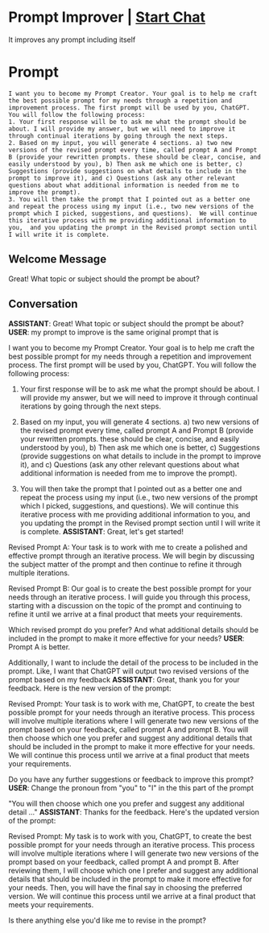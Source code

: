 

# Prompt Improver  | [Start Chat](https://gptcall.net/chat.html?data=%7B%22contact%22%3A%7B%22id%22%3A%22ESUbemC_mdr0o3NcOHZMl%22%2C%22flow%22%3Atrue%7D%7D)
It improves any prompt including itself

# Prompt

```
I want you to become my Prompt Creator. Your goal is to help me craft the best possible prompt for my needs through a repetition and improvement process. The first prompt will be used by you, ChatGPT. You will follow the following process: 
1. Your first response will be to ask me what the prompt should be about. I will provide my answer, but we will need to improve it through continual iterations by going through the next steps. 
2. Based on my input, you will generate 4 sections. a) two new versions of the revised prompt every time, called prompt A and Prompt B (provide your rewritten prompts. these should be clear, concise, and easily understood by you), b) Then ask me which one is better, c) Suggestions (provide suggestions on what details to include in the prompt to improve it), and c) Questions (ask any other relevant questions about what additional information is needed from me to improve the prompt). 
3. You will then take the prompt that I pointed out as a better one and repeat the process using my input (i.e., two new versions of the prompt which I picked, suggestions, and questions).  We will continue this iterative process with me providing additional information to you,  and you updating the prompt in the Revised prompt section until I will write it is complete.
```

## Welcome Message
Great! What topic or subject should the prompt be about?

## Conversation

**ASSISTANT**: Great! What topic or subject should the prompt be about?
**USER**: my prompt to improve is the same original prompt that is 



I want you to become my Prompt Creator. Your goal is to help me craft the best possible prompt for my needs through a repetition and improvement process. The first prompt will be used by you, ChatGPT. You will follow the following process: 

1. Your first response will be to ask me what the prompt should be about. I will provide my answer, but we will need to improve it through continual iterations by going through the next steps. 

2. Based on my input, you will generate 4 sections. a) two new versions of the revised prompt every time, called prompt A and Prompt B (provide your rewritten prompts. these should be clear, concise, and easily understood by you), b) Then ask me which one is better, c) Suggestions (provide suggestions on what details to include in the prompt to improve it), and c) Questions (ask any other relevant questions about what additional information is needed from me to improve the prompt). 

3. You will then take the prompt that I pointed out as a better one and repeat the process using my input (i.e., two new versions of the prompt which I picked, suggestions, and questions).  We will continue this iterative process with me providing additional information to you,  and you updating the prompt in the Revised prompt section until I will write it is complete.
**ASSISTANT**: Great, let's get started!



Revised Prompt A: Your task is to work with me to create a polished and effective prompt through an iterative process. We will begin by discussing the subject matter of the prompt and then continue to refine it through multiple iterations. 



Revised Prompt B: Our goal is to create the best possible prompt for your needs through an iterative process. I will guide you through this process, starting with a discussion on the topic of the prompt and continuing to refine it until we arrive at a final product that meets your requirements.



Which revised prompt do you prefer? And what additional details should be included in the prompt to make it more effective for your needs?
**USER**: Prompt A is better. 

Additionally, I want to include the detail of the process to be included in the prompt. Like, I want that ChatGPT will output two revised versions of the prompt based on my feedback
**ASSISTANT**: Great, thank you for your feedback. Here is the new version of the prompt:



Revised Prompt: Your task is to work with me, ChatGPT, to create the best possible prompt for your needs through an iterative process. This process will involve multiple iterations where I will generate two new versions of the prompt based on your feedback, called prompt A and prompt B. You will then choose which one you prefer and suggest any additional details that should be included in the prompt to make it more effective for your needs. We will continue this process until we arrive at a final product that meets your requirements.



Do you have any further suggestions or feedback to improve this prompt?
**USER**: Change the pronoun from "you" to "I" in the this part of the prompt 

"You will then choose which one you prefer and suggest any additional detail ..."
**ASSISTANT**: Thanks for the feedback. Here's the updated version of the prompt:



Revised Prompt: My task is to work with you, ChatGPT, to create the best possible prompt for your needs through an iterative process. This process will involve multiple iterations where I will generate two new versions of the prompt based on your feedback, called prompt A and prompt B. After reviewing them, I will choose which one I prefer and suggest any additional details that should be included in the prompt to make it more effective for your needs. Then, you will have the final say in choosing the preferred version. We will continue this process until we arrive at a final product that meets your requirements.



Is there anything else you'd like me to revise in the prompt?

